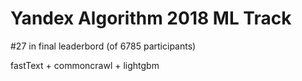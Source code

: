# Yandex Algorithm 2018 ML Track

#27 in final leaderbord (of 6785 participants)

fastText + commoncrawl + lightgbm
